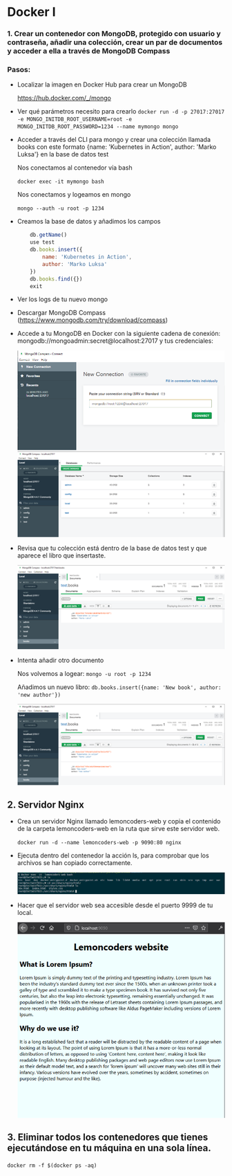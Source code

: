 # Docker I

### 1. Crear un contenedor con MongoDB, protegido con usuario y contraseña, añadir una colección, crear un par de documentos y acceder a ella a través de MongoDB Compass

### Pasos:

- Localizar la imagen en Docker Hub para crear un MongoDB

  https://hub.docker.com/_/mongo

- Ver qué parámetros necesito para crearlo
  `docker run -d -p 27017:27017 -e MONGO_INITDB_ROOT_USERNAME=root -e MONGO_INITDB_ROOT_PASSWORD=1234 --name mymongo mongo`
- Acceder a través del CLI para mongo y crear una colección llamada books con este formato {name: 'Kubernetes in Action', author: 'Marko Luksa'} en la base de datos test

  Nos conectamos al contenedor vía bash

  `docker exec -it mymongo bash`

  Nos conectamos y logeamos en mongo

  `mongo --auth -u root -p 1234`

- Creamos la base de datos y añadimos los campos

  ```javascript
      db.getName()
      use test
      db.books.insert({
          name: 'Kubernetes in Action',
          author: 'Marko Luksa'
      })
      db.books.find({})
      exit
  ```

- Ver los logs de tu nuevo mongo

- Descargar MongoDB Compass (https://www.mongodb.com/try/download/compass)

- Accede a tu MongoDB en Docker con la siguiente cadena de conexión: mongodb://mongoadmin:secret@localhost:27017 y tus credenciales:

  ![conexión a mongo desde compass](../assets/docker1.png)
  ![conexión a mongo desde compass](../assets/docker2.png)

- Revisa que tu colección está dentro de la base de datos test y que aparece el libro que insertaste.

  ![conexión a mongo desde compass](../assets/docker3.png)

- Intenta añadir otro documento

  Nos volvemos a logear: `mongo -u root -p 1234`

  Añadimos un nuevo libro: `db.books.insert({name: 'New book', author: 'new author'})`

  ![conexión a mongo desde compass](../assets/docker4.png)

## 2. Servidor Nginx

- Crea un servidor Nginx llamado lemoncoders-web y copia el contenido de la carpeta lemoncoders-web en la ruta que sirve este servidor web.

  `docker run -d --name lemoncoders-web -p 9090:80 nginx`

- Ejecuta dentro del contenedor la acción ls, para comprobar que los archivos se han copiado correctamente.

  ![conexión a mongo desde compass](../assets/docker5.png)

- Hacer que el servidor web sea accesible desde el puerto 9999 de tu local.

  ![conexión a mongo desde compass](../assets/docker6.png)

## 3. Eliminar todos los contenedores que tienes ejecutándose en tu máquina en una sola línea.

`docker rm -f $(docker ps -aq)`
